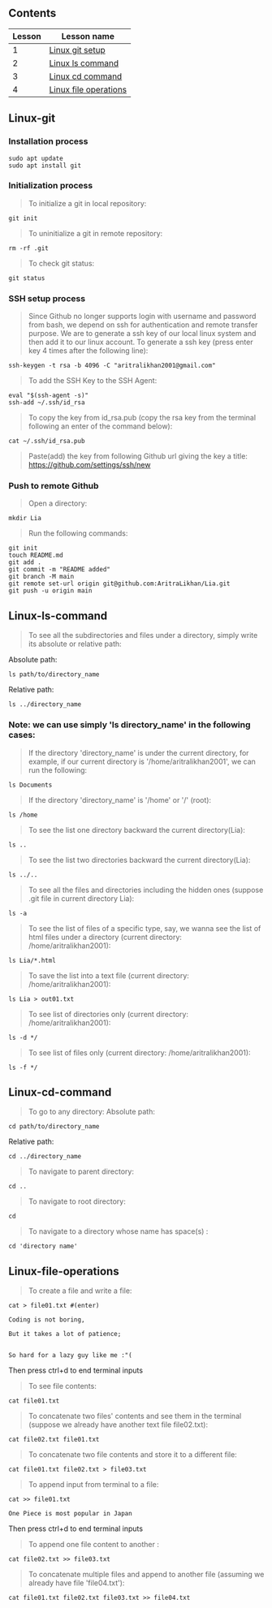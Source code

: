 ## Contents
| Lesson | Lesson name |
| ------------- | ------------- |
| 1 | [Linux git setup](https://github.com/AritraLikhan/Lia/blob/main/README.md#Linux-git) |
| 2 | [Linux ls command](https://github.com/AritraLikhan/Lia/blob/main/README.md#Linux-ls-command) |
| 3 | [Linux cd command](https://github.com/AritraLikhan/Lia/blob/main/README.md#Linux-cd-command) |
| 4 | [Linux file operations](https://github.com/AritraLikhan/Lia/blob/main/README.md#Linux-file-operations) |




## Linux-git
### Installation process

```
sudo apt update
sudo apt install git
```
### Initialization process
>To initialize a git in local repository:
```
git init
```
>To uninitialize a git in remote repository:
```
rm -rf .git
```
>To check git status:
```
git status
```

### SSH setup process
> Since Github no longer supports login with username and password from bash, we depend on ssh for authentication and remote transfer purpose. We are to generate a ssh key of our local linux system and then add it to our linux account.
>To generate a ssh key (press enter key 4 times after the following line):
```
ssh-keygen -t rsa -b 4096 -C "aritralikhan2001@gmail.com"
```
>To add the SSH Key to the SSH Agent:
```
eval "$(ssh-agent -s)"
ssh-add ~/.ssh/id_rsa
```
>To copy the key from id_rsa.pub (copy the rsa key from the terminal following an enter of the command below):
```
cat ~/.ssh/id_rsa.pub
```
>Paste(add) the key from following Github url giving the key a title: 
https://github.com/settings/ssh/new

### Push to remote Github
> Open a directory:
```
mkdir Lia
```
>Run the following commands:
```
git init
touch README.md
git add .
git commit -m "README added" 
git branch -M main
git remote set-url origin git@github.com:AritraLikhan/Lia.git
git push -u origin main
```
## Linux-ls-command
>To see all the subdirectories and files under a directory, simply write its absolute or relative path:

Absolute path:
```
ls path/to/directory_name
```
Relative path:
```
ls ../directory_name
```
### Note: we can use simply 'ls directory_name' in the following cases:
>If the directory 'directory_name' is under the current directory, for example, if our current directory is '/home/aritralikhan2001', we can run the following:
```
ls Documents 
```
>If the directory 'directory_name' is '/home' or '/' (root):
```
ls /home 
```
>To see the list one directory backward the current directory(Lia):
```
ls ..
```
>To see the list two directories backward the current directory(Lia):
```
ls ../..
```
>To see all the files and directories including the hidden ones (suppose .git file in current directory Lia):
```
ls -a
```
>To see the list of files of a specific type, say, we wanna see the list of html files under a directory (current directory: /home/aritralikhan2001):
```
ls Lia/*.html
```
>To save the list into a text file (current directory: /home/aritralikhan2001):
```
ls Lia > out01.txt
```
>To see list of directories only (current directory: /home/aritralikhan2001):
```
ls -d */
```
>To see list of files only (current directory: /home/aritralikhan2001):
```
ls -f */
```
## Linux-cd-command
>To go to any directory:
Absolute path:
```
cd path/to/directory_name
```
Relative path:
```
cd ../directory_name
```
>To navigate to parent directory:
```
cd ..
```
>To navigate to root directory:
```
cd 
```
>To navigate to a directory whose name has space(s) :
```
cd 'directory name'
```
## Linux-file-operations
>To create a file and write a file:
```
cat > file01.txt #(enter)
```
```
Coding is not boring, 
```
```
But it takes a lot of patience; 
```
```
```
```
So hard for a lazy guy like me :"( 
```
Then press ctrl+d to end terminal inputs

>To see file contents: 
```
cat file01.txt
```
>To concatenate two files' contents and see them in the terminal (suppose we already have another text file file02.txt):
```
cat file02.txt file01.txt
```
>To concatenate two file contents and store it to a different file:
```
cat file01.txt file02.txt > file03.txt
```
>To append input from terminal to a file:
```
cat >> file01.txt
```
```
One Piece is most popular in Japan
```
Then press ctrl+d to end terminal inputs

>To append one file content to another : 
```
cat file02.txt >> file03.txt
```
>To concatenate multiple files and append to another file (assuming we already have file 'file04.txt'):
```
cat file01.txt file02.txt file03.txt >> file04.txt
```



